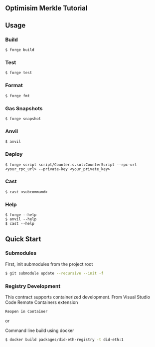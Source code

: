## Optimisim Merkle Tutorial

## Usage

### Build

```shell
$ forge build
```

### Test

```shell
$ forge test
```

### Format

```shell
$ forge fmt
```

### Gas Snapshots

```shell
$ forge snapshot
```

### Anvil

```shell
$ anvil
```

### Deploy

```shell
$ forge script script/Counter.s.sol:CounterScript --rpc-url <your_rpc_url> --private-key <your_private_key>
```

### Cast

```shell
$ cast <subcommand>
```

### Help

```shell
$ forge --help
$ anvil --help
$ cast --help
```

## Quick Start

### Submodules

First, init submodules from the project root

```bash
$ git submodule update --recursive --init -f
```

### Registry Development

This contract supports containerized development. From Visual Studio Code Remote Containers extension

`Reopen in Container`

or

Command line build using docker

```bash
$ docker build packages/did-eth-registry -t did-eth:1
```
